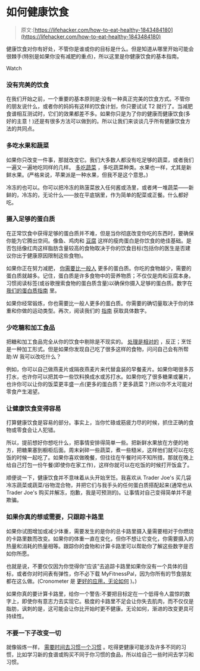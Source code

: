 # 如何健康饮食

> 原文:[https://lifehacker.com/how-to-eat-healthy-1843484180](https://lifehacker.com/how-to-eat-healthy-1843484180)

健康饮食对你有好处，不管你是谁或你的目标是什么。但是知道从哪里开始可能会很棘手(特别是如果你没有减肥的重点)，所以这里是你健康饮食的基本指南。

Watch

### 没有完美的饮食

在我们开始之前，一个重要的基本原则是:没有一种真正完美的饮食方式。不管你的朋友说什么，或者你的妈妈有这样的饮食计划，你只要试试 T2 就行了。当减肥食谱相互测试时，它们的效果都差不多。如果你只是为了你的健康而健康饮食(多好的主意！)还是有很多方法可以做到的。所以让我们来谈谈几乎所有健康饮食方法的共同点。

### 多吃水果和蔬菜

如果你只改变一件事，那就改变它。我们大多数人都没有吃足够的蔬菜，或者我们一遍又一遍地吃同样的几样。 [多吃蔬菜](https://lifehacker.com/the-only-three-things-everybody-agrees-on-when-it-comes-1709039566) ，多吃蔬菜种类。水果也一样，尤其是新鲜水果。(严格来说，苹果派是一种水果，但我不是这个意思。)

冷冻的也可以。你可以把冷冻的熟菠菜放入任何酱或汤里，或者烤一堆蔬菜——新鲜的，冷冻的，无论什么——放在平底锅里，作为简单的配菜或正餐。什么都好吃。

### 摄入足够的蛋白质

在正常饮食中获得足够的蛋白质并不难，但是当你彻底改变你吃的东西时，要确保你能为它腾出空间。像鱼、鸡肉和 [豆腐](https://lifehacker.com/tofu-freaking-rules-1843024412) 这样的瘦肉蛋白是你饮食的绝佳基础。是否包括像红肉这样脂肪含量较高的食物取决于你的饮食目标(包括你的医生是否建议你出于健康原因限制这些食物)。

如果你正在努力减肥， [你需要比一般人](https://lifehacker.com/how-much-protein-you-really-need-in-your-diet-1774435152) 更多的蛋白质。你吃的食物越少，需要的蛋白质就越多。记住，蛋白质是许多食物中的营养物质；不仅仅是肉和豆腐本身。习惯阅读标签(或谷歌搜索食物的蛋白质含量)以确保你摄入足够的蛋白质。数字在 [我们的蛋白质指南](https://lifehacker.com/how-much-protein-you-really-need-in-your-diet-1774435152) 里。

如果你经常锻炼，你也需要比一般人更多的蛋白质。你需要的确切量取决于你的体重和你做的运动类型。再次，阅读我们的 [指南](https://lifehacker.com/how-much-protein-you-really-need-in-your-diet-1774435152) 获取具体数字。

### 少吃糖和加工食品

把糖和加工食品完全从你的饮食中剔除是不现实的。 [处理是相对的](https://lifehacker.com/how-to-eat-healthy-in-a-world-filled-with-processed-foo-1764023851) ，反正；烹饪是一种加工形式。但是如果你发现自己吃了很多这样的食物，问问自己会有所帮助:W 我可以改吃什么？

例如，你可以自己做燕麦片或隔夜燕麦片来代替盒装的早餐麦片。如果你喝很多苏打水，也许你可以把其中一些饮料换成水或苏打水。如果你吃了很多糖果或薯片，也许你可以让你的饭菜更丰盛一点(更多的蛋白质？更多蔬菜？)所以你不太可能对零食产生渴望。

### 让健康饮食变得容易

打算健康饮食是容易的部分。事实上，当你忙碌或筋疲力尽的时候，抓住正确的食物或零食会让人犯错。

所以，提前想好你想吃什么，把事情安排得简单一些。把新鲜水果放在方便的地方，把糖果塞到橱柜后面。周末剁碎一些蔬菜，煮一些糙米，这样他们就可以在吃饭的时候一起吃了。如果你喜欢做晚餐，但往往在午餐时间不知所措，那就在晚上给自己打包一份午餐(即使你在家工作)，这样你就可以在吃饭的时候打开饭盒了。

顺便说一下，健康饮食并不意味着从头开始烹饪。我喜欢从 Trader Joe's 买几袋冷冻蔬菜或蔬菜/谷物混合物，并把它们与我手头的任何蛋白质搭配起来(通常也从 Trader Joe's 购买并解冻，抱歉，我是可预测的)。让事情对自己变得简单并不是欺骗。

### 如果你真的想或需要，只跟踪卡路里

如果你试图增加或减少体重，需要发生的是你的总卡路里摄入量需要相对于你燃烧的卡路里数而改变。如果你的体重一直在变化，但你不想让它变化，你需要摄入的热量和消耗的热量相等。跟踪你的食物和计算卡路里可以帮助你了解这些数字是否如你所愿。

也就是说，不要仅仅因为你觉得你“应该”去追踪卡路里如果你没有一个具体的目标，或者你对时间表有弹性，你不必下载 MyFitnessPal，因为你所有的节食朋友都在这么做。(Cronometer 是 [更好的应用，无论如何](https://vitals.lifehacker.com/why-you-should-dump-myfitnesspal-for-cronometer-1837835080) )。)

如果你真的要计算卡路里，给你一个警告:不要把目标定在一个低得令人震惊的数字上，即使你有意志力去实现它。极度的卡路里不足会让你失去肌肉，而不仅仅是脂肪，讽刺的是，这可能会让你比开始时更不健康。无论如何，渐进的改变更具可持续性。

### 不要一下子改变一切

就像锻炼一样， [需要时间去习惯一个习惯](https://lifehacker.com/habit-creep-the-gradual-and-reasonable-way-to-improve-1720039293) 。吃得更健康可能涉及许多不同的习惯，比如学习新的食谱或购买不同于你习惯的食品，所以给自己一些时间去学习和习惯。